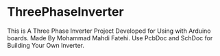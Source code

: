 # ThreePhaseInverter
This is A Three Phase Inverter Project Developed for Using with Arduino boards.
Made By Mohammad Mahdi Fatehi.
Use PcbDoc and SchDoc for Building Your Own Inverter.
